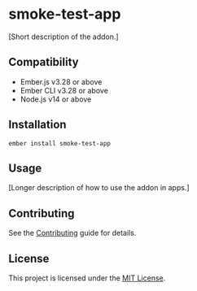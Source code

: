 # smoke-test-app

[Short description of the addon.]

## Compatibility

- Ember.js v3.28 or above
- Ember CLI v3.28 or above
- Node.js v14 or above

## Installation

```
ember install smoke-test-app
```

## Usage

[Longer description of how to use the addon in apps.]

## Contributing

See the [Contributing](CONTRIBUTING.md) guide for details.

## License

This project is licensed under the [MIT License](LICENSE.md).
